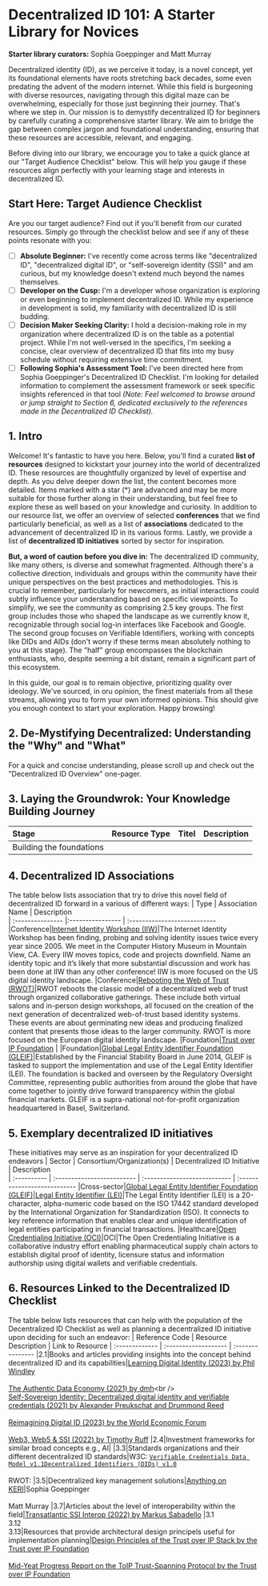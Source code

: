 # Decentralized ID 101: A Starter Library for Novices
**Starter library curators:** Sophia Goeppinger and Matt Murray

Decentralized identity (ID), as we perceive it today, is a novel concept, yet its foundational elements have roots stretching back decades, some even predating the advent of the modern internet. While this field is burgeoning with diverse resources, navigating through this digital maze can be overwhelming, especially for those just beginning their journey. That's where we step in. Our mission is to demystify decentralized ID for beginners by carefully curating a comprehensive starter library. We aim to bridge the gap between complex jargon and foundational understanding, ensuring that these resources are accessible, relevant, and engaging.

Before diving into our library, we encourage you to take a quick glance at our "Target Audience Checklist" below. This will help you gauge if these resources align perfectly with your learning stage and interests in decentralized ID.

## Start Here: Target Audience Checklist
Are you our target audience? Find out if you'll benefit from our curated resources. Simply go through the checklist below and see if any of these points resonate with you:

- [ ] **Absolute Beginner:** I've recently come across terms like "decentralized ID", "decentralized digital ID", or "self-sovereign identity (SSI)" and am curious, but my knowledge doesn't extend much beyond the names themselves.
- [ ] **Developer on the Cusp:** I'm a developer whose organization is exploring or even beginning to implement decentralized ID. While my experience in development is solid, my familiarity with decentralized ID is still budding.
- [ ] **Decision Maker Seeking Clarity:** I hold a decision-making role in my organization where decentralized ID is on the table as a potential project. While I'm not well-versed in the specifics, I'm seeking a concise, clear overview of decentralized ID that fits into my busy schedule without requiring extensive time commitment.
- [ ] **Following Sophia's Assessment Tool:** I've been directed here from Sophia Goeppinger's Decentralized ID Checklist. I'm looking for detailed information to complement the assessment framework or seek specific insights referenced in that tool _(Note: Feel welcomed to browse around or jump straight to Section 6, dedicated exclusively to the references made in the Decentralized ID Checklist)._

## 1. Intro
Welcome! It's fantastic to have you here. Below, you'll find a curated **list of resources** designed to kickstart your journey into the world of decentralized ID. These resources are thoughtfully organized by level of expertise and depth. As you delve deeper down the list, the content becomes more detailed. Items marked with a star (*) are advanced and may be more suitable for those further along in their understanding, but feel free to explore these as well based on your knowledge and curiosity. In addition to our resource list, we offer an overview of selected **conferences** that we find particularly beneficial, as well as a list of **associations** dedicated to the advancement of decentralized ID in its various forms. Lastly, we provide a list of **decentralized ID initiatives** sorted by sector for inspiration. 

**But, a word of caution before you dive in:** The decentralized ID community, like many others, is diverse and somewhat fragmented. Although there's a collective direction, individuals and groups within the community have their unique perspectives on the best practices and methodologies. This is crucial to remember, particularly for newcomers, as initial interactions could subtly influence your understanding based on specific viewpoints. To simplify, we see the community as comprising 2.5 key groups. The first group includes those who shaped the landscape as we currently know it, recognizable through social log-in interfaces like Facebook and Google. The second group focuses on Verifiable Identifiers, working with concepts like DIDs and AIDs (don't worry if these terms mean absolutely nothing to you at this stage). The "half" group encompasses the blockchain enthusiasts, who, despite seeming a bit distant, remain a significant part of this ecosystem.

In this guide, our goal is to remain objective, prioritizing quality over ideology. We've sourced, in oru opinion, the finest materials from all these streams, allowing you to form your own informed opinions. This should give you enough context to start your exploration. Happy browsing!

## 2. De-Mystifying Decentralized: Understanding the "Why" and "What"
For a quick and concise understanding, please scroll up and check out the "Decentralized ID Overview" one-pager.

## 3. Laying the Groundwrok: Your Knowledge Building Journey
| Stage      | Resource Type  | Titel                             | Description                  
| :--------  | :------------  | :-------------------------------  | :---------------------------  
|Building the foundations

## 4. Decentralized ID Associations
The table below lists association that try to drive this novel field of decentralized ID forward in a various of different ways:
| Type             | Association Name | Description                  
| :--------------- |:---------------- | :--------------------------- 
|Conference|[Internet Identity Workshop (IIW)](https://internetidentityworkshop.com)|The Internet Identity Workshop has been finding, probing and solving identity issues twice every year since 2005. We meet in the Computer History Museum in Mountain View, CA. Every IIW moves topics, code and projects downfield. Name an identity topic and it’s likely that more substantial discussion and work has been done at IIW than any other conference! IIW is more focused on the US digital identity landscape.
|Conference|[Rebooting the Web of Trust (RWOT)](https://www.weboftrust.info)|RWOT reboots the classic model of a decentralized web of trust through organized collaborative gatherings. These include both virtual salons and in-person design workshops, all focused on the creation of the next generation of decentralized web-of-trust based identity systems. These events are about germinating new ideas and producing finalized content that presents those ideas to the larger community. RWOT is more focused on the European digital identity landscape.
|Foundation|[Trust over IP Foundation](https://trustoverip.org) |
|Foundation|[Global Legal Entity Identifier Foundation (GLEIF)](https://www.gleif.org/en)|Established by the Financial Stability Board in June 2014, GLEIF is tasked to support the implementation and use of the Legal Entity Identifier (LEI). The foundation is backed and overseen by the Regulatory Oversight Committee, representing public authorities from around the globe that have come together to jointly drive forward transparency within the global financial markets. GLEIF is a supra-national not-for-profit organization headquartered in Basel, Switzerland.

## 5. Exemplary decentralized ID initiatives 
These initiatives may serve as an inspiration for your decentralized ID endeavors
| Sector      | Consortium/Organization(s) | Decentralized ID Initiative  | Description                  
| :---------- | :------------------------- | :--------------------------- | :--------------------------- 
|Cross-sector|[Global Legal Entity Identifier Foundation (GLEIF)](https://www.gleif.org/en)|[Legal Entity Identifier (LEI)](https://www.gleif.org/en/about-lei/introducing-the-legal-entity-identifier-lei)|The Legal Entity Identifier (LEI) is a 20-character, alpha-numeric code based on the ISO 17442 standard developed by the International Organization for Standardization (ISO). It connects to key reference information that enables clear and unique identification of legal entities participating in financial transactions.
|Healthcare|[Open Credentialing Initiative (OCI)](https://www.oc-i.org)|OCI|The Open Credentialing Initiative is a collaborative industry effort enabling pharmaceutical supply chain actors to establish digital proof of identity, licensure status and information authorship using digital wallets and verifiable credentials.

## 6. Resources Linked to the Decentralized ID Checklist 
The table below lists resources that can help with the population of the Decentralized ID Checklist as well as planning a decentralized ID initiative upon deciding for such an endeavor:
| Reference Code | Resource Description | Link to Resource 
| :------------- | :------------------- | :--------------- 
|2.1|Books and articles providing insights into the concept behind decentralized ID and its capabilities|[Learning Digital Identity (2023) by Phil Windley](https://www.oreilly.com/library/view/learning-digital-identity/9781098117689/)<br /> <br />[The Authentic Data Economy (2021) by dmh](https://dwhuseby.medium.com/the-authentic-data-economy-9802da67e1fa#:~:text=The%20authentic%20data%20economy%20isn,engineers%20and%20inventors%20and%20dreamers.)<br /> <br />[Self-Sovereign Identity: Decentralized digital identity and verifiable credentials (2021) by Alexander Preukschat and Drummond Reed](https://www.manning.com/books/self-sovereign-identity?ar=false&lpse=B)<br /> <br />[Reimagining Digital ID (2023) by the World Economic Forum](https://www3.weforum.org/docs/WEF_Reimagining_Digital_ID_2023.pdf)<br /> <br />[Web3, Web5 & SSI (2022) by Timothy Ruff](https://rufftimo.medium.com/web3-web5-ssi-3870c298c7b4)
|2.4|Investment frameworks for similar broad concepts e.g., AI| 
|3.3|Standards organizations and their different decentralized ID standards|W3C: [`Verifiable Credentials Data Model v1.1`](https://www.w3.org/TR/vc-data-model/)[`Decentralized Identifiers (DIDs) v1.0`](https://www.w3.org/TR/did-core/)<br /> <br />RWOT:
|3.5|Decentralized key management solutions|[Anything on KERI](https://keri.one/keri-resources/)|Sophia Goeppinger<br /> <br />Matt Murray
|3.7|Articles about the level of interoperability within the field|[Transatlantic SSI Interop (2022) by Markus Sabadello](https://medium.com/@markus.sabadello/transatlantic-ssi-interop-52bac6be8dfe)
|3.1<br />3.12<br />3.13|Resources that provide architectural design principels useful for implementation planning|[Design Principles of the Trust over IP Stack by the Trust over IP Foundation](https://trustoverip.org/our-work/design-principles/)<br /> <br />[Mid-Yeat Progress Report on the ToIP Trust-Spanning Protocol by the Trust over IP Foundation](https://trustoverip.org/blog/2023/08/31/mid-year-progress-report-on-the-toip-trust-spanning-protocol/)





